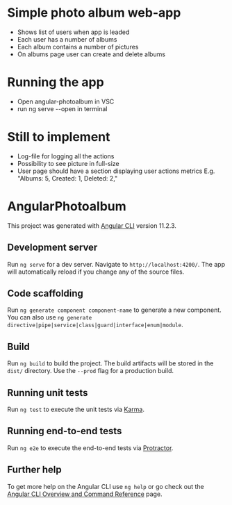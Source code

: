 # Simple photo album web-app

* Shows list of users when app is leaded
* Each user has a number of albums
* Each album contains a number of pictures
* On albums page user can create and delete albums

# Running the app

* Open angular-photoalbum in VSC
* run ng serve --open in terminal


# Still to implement

* Log-file for logging all the actions
* Possibility to see picture in full-size
* User page should have a section displaying user actions metrics E.g. "Albums: 5, Created: 1, Deleted: 2,"





# AngularPhotoalbum

This project was generated with [Angular CLI](https://github.com/angular/angular-cli) version 11.2.3.

## Development server

Run `ng serve` for a dev server. Navigate to `http://localhost:4200/`. The app will automatically reload if you change any of the source files.

## Code scaffolding

Run `ng generate component component-name` to generate a new component. You can also use `ng generate directive|pipe|service|class|guard|interface|enum|module`.

## Build

Run `ng build` to build the project. The build artifacts will be stored in the `dist/` directory. Use the `--prod` flag for a production build.

## Running unit tests

Run `ng test` to execute the unit tests via [Karma](https://karma-runner.github.io).

## Running end-to-end tests

Run `ng e2e` to execute the end-to-end tests via [Protractor](http://www.protractortest.org/).

## Further help

To get more help on the Angular CLI use `ng help` or go check out the [Angular CLI Overview and Command Reference](https://angular.io/cli) page.
